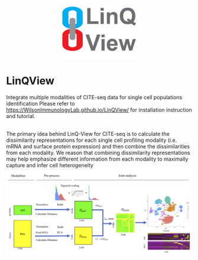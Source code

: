 <p align="center">
    <img src="/docs/img/linklogo.png"  width="200">
</p>

# LinQView
Integrate multiple modalities of CITE-seq data for single cell populations identification
Please refer to https://WilsonImmunologyLab.github.io/LinQView/ for installation instruction and tutorial.

\
The primary idea behind LinQ-View for CITE-seq is to calculate the dissimilarity representations for each single cell profiling modality (i.e. mRNA and surface protein expression) and then combine the dissimilarities from each modality. We reason that combining dissimilarity representations may help emphasize different information from each modality to maximally capture and infer cell heterogeneity
<img src="/docs/img/Workflow.png"  width="800">
